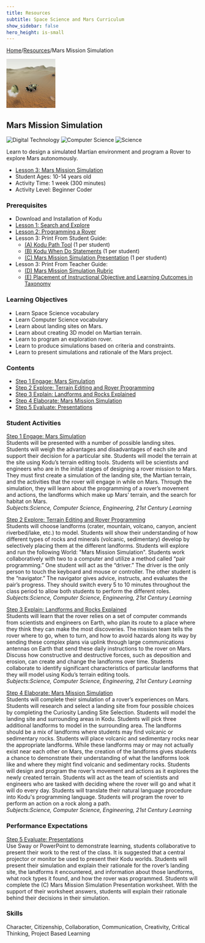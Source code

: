```yaml
---
title: Resources
subtitle: Space Science and Mars Curriculum
show_sidebar: false
hero_height: is-small
---
```


[Home](..)/[Resources](.)/Mars Mission Simulation

[![](mars_mission_simulation.png)](https://worlds.kodugamelab.com/world/3kPS2pzdJkGvRKN9I6EZLA==)

## Mars Mission Simulation
![Digital Technology](dt.png) ![Computer Science](cs.png) ![Science](s.png)

Learn to design a simulated Martian environment and program a Rover to explore Mars autonomously.

* [Lesson 3: Mars Mission Simulation](Level_3_Mars_Mission_Simulation_Lesson.pdf#page=11)
* Student Ages: 10-14 years old
* Activity Time: 1 week (300 minutes) 
* Activity Level: Beginner Coder

### Prerequisites
* Download and Installation of Kodu
* [Lesson 1: Search and Explore](search_and_explore_mars)
* [Lesson 2: Programming a Rover](programming_a_rover)
* Lesson 3: Print From Student Guide:  
  * [(A) Kodu Path Tool](Level_3_Mars_Mission_Simulation_Lesson.pdf#page=26)  (1 per student)
  * [(B) Kodu When Do Statements](Level_3_Mars_Mission_Simulation_Lesson.pdf#page=29) (1 per student)
  * [(C) Mars Mission Simulation Presentation](Level_3_Mars_Mission_Simulation_Lesson.pdf#page=32) (1 per student)
* Lesson 3: Print From Teacher Guide:
  * [(D) Mars Mission Simulation Rubric](Level_3_Mars_Mission_Simulation_Lesson.pdf#page=33)
  * [(E) Placement of Instructional Objective and Learning Outcomes in Taxonomy](Level_3_Mars_Mission_Simulation_Lesson.pdf#page=42)

### Learning Objectives
* Learn Space Science vocabulary
* Learn Computer Science vocabulary
* Learn about landing sites on Mars.
* Learn about creating 3D model on Martian terrain.
* Learn to program an exploration rover.
* Learn to produce simulations based on criteria and constraints.
* Learn to present simulations and rationale of the Mars project.

### Contents
* [Step 1 Engage: Mars Simulation](Level_3_Mars_Mission_Simulation_Lesson.pdf#page=11)
* [Step 2 Explore: Terrain Editing and Rover Programming](Level_3_Mars_Mission_Simulation_Lesson.pdf#page=12)
* [Step 3 Explain: Landforms and Rocks Explained](Level_3_Mars_Mission_Simulation_Lesson.pdf#page=18)
* [Step 4 Elaborate: Mars Mission Simulation](Level_3_Mars_Mission_Simulation_Lesson.pdf#page=20)
* [Step 5 Evaluate: Presentations](Level_3_Mars_Mission_Simulation_Lesson.pdf#page=23)

### Student Activities
[Step 1 Engage: Mars Simulation](Level_3_Mars_Mission_Simulation_Lesson.pdf#page=11)<br>
Students will be presented with a number of possible landing sites. Students will weigh the advantages and disadvantages of each site and support their decision for a particular site. Students will model the terrain at the site using Kodu’s terrain editing tools. Students will be scientists and engineers who are in the initial stages of designing a rover mission to Mars. They must first create a simulation of the landing site, the Martian terrain, and the activities that the rover will engage in while on Mars. Through the simulation, they will learn about the programming of a rover’s movement and actions, the landforms which make up Mars’ terrain, and the search for habitat on Mars.<br>
*Subjects:Science, Computer Science, Engineering, 21st Century Learning*

[Step 2 Explore: Terrain Editing and Rover Programming](Level_3_Mars_Mission_Simulation_Lesson.pdf#page=12)<br>
Students will choose landforms (crater, mountain, volcano, canyon, ancient riverbed/lake, etc.) to model. Students will show their understanding of how different types of rocks and minerals (volcanic, sedimentary) develop by selectively placing them at the different landforms. Students will explore and run the following World: "Mars Mission Simulation". Students work collaboratively with two to a computer and utilize a method called “pair programming.” One student will act as the “driver.” The driver is the only person to touch the keyboard and mouse or controller. The other student is the “navigator.” The navigator gives advice, instructs, and evaluates the pair’s progress. They should switch every 5 to 10 minutes throughout the class period to allow both students to perform the different roles.<br>
*Subjects:Science, Computer Science, Engineering, 21st Century Learning*

[Step 3 Explain: Landforms and Rocks Explained](Level_3_Mars_Mission_Simulation_Lesson.pdf#page=18)<br>
Students will learn that the rover relies on a set of computer commands from scientists and engineers on Earth, who plan its route to a place where they think they can make the most discoveries. The mission team tells the rover where to go, when to turn, and how to avoid hazards along its way by sending these complex plans via uplink through large communications antennas on Earth that send these daily instructions to the rover on Mars. Discuss how constructive and destructive forces, such as deposition and erosion, can create and change the landforms over time. Students collaborate to identify significant characteristics of particular landforms that they will model using Kodu’s terrain editing tools.<br>
*Subjects:Science, Computer Science, Engineering, 21st Century Learning*

[Step 4 Elaborate: Mars Mission Simulation](Level_3_Mars_Mission_Simulation_Lesson.pdf#page=20)<br>
Students will complete their simulation of a rover’s experiences on Mars. Students will research and select a landing site from four possible choices by completing the Curiosity Landing Site Selection. Students will model the landing site and surrounding areas in Kodu. Students will pick three additional landforms to model in the surrounding area. The landforms should be a mix of landforms where students may find volcanic or sedimentary rocks. Students will place volcanic and sedimentary rocks near the appropriate landforms. While these landforms may or may not actually exist near each other on Mars, the creation of the landforms gives students a chance to demonstrate their understanding of what the landforms look like and where they might find volcanic and sedimentary rocks. Students will design and program the rover’s movement and actions as it explores the newly created terrain. Students will act as the team of scientists and engineers who are tasked with deciding where the rover will go and what it will do every day. Students will translate their natural language procedure into Kodu's programming language.  Students will program the rover to perform an action on a rock along a path.<br> 
*Subjects:Science, Computer Science, Engineering, 21st Century Learning*

### Performance Expectations
[Step 5 Evaluate: Presentations](Level_3_Mars_Mission_Simulation_Lesson.pdf#page=23)<br>
Use Sway or PowerPoint to demonstrate learning, students collaborative to present their work to the rest of the class. It is suggested that a central projector or monitor be used to present their Kodu worlds. Students will present their simulation and explain their rationale for the rover’s landing site, the landforms it encountered, and information about those landforms, what rock types it found, and how the rover was programmed. Students will complete the (C) Mars Mission Simulation Presentation worksheet. With the support of their worksheet answers, students will explain their rationale behind their decisions in their simulation.

### Skills
Character,
Citizenship,
Collaboration,
Communication,
Creativity,
Critical Thinking,
Project Based Learning


